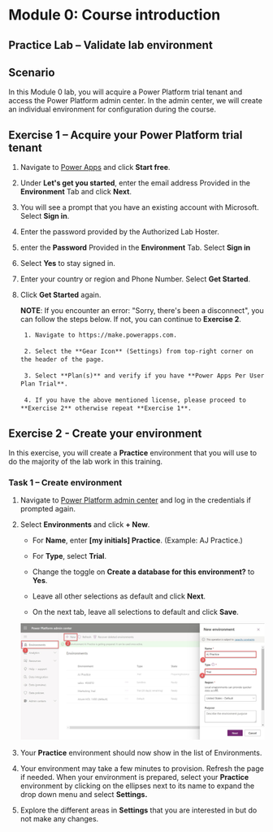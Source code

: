 Module 0: Course introduction
=================================

## Practice Lab – Validate lab environment

Scenario
--------

In this Module 0 lab, you will acquire a Power Platform trial tenant and access the Power Platform admin center. In the admin center, we will create an individual environment for configuration during the course.

Exercise 1 – Acquire your Power Platform trial tenant 
------------------------------------------

1. Navigate to [Power Apps](https://powerapps.microsoft.com) and click **Start free**.

1. Under **Let's get you started**, enter the email address Provided in the **Environment** Tab and click **Next**.

1. You will see a prompt that you have an existing account with Microsoft. Select **Sign in**.

1. Enter the password provided by the Authorized Lab Hoster. 

1. enter the **Password** Provided in the **Environment** Tab. Select **Sign in**

1. Select **Yes** to stay signed in.

1. Enter your country or region and Phone Number. Select **Get Started**.

1. Click **Get Started** again.

      **NOTE**: If you encounter an error: "Sorry, there's been a disconnect", you can follow the steps below. If not, you can continue to **Exercise 2**.
    
        1. Navigate to https://make.powerapps.com.
    
        2. Select the **Gear Icon** (Settings) from top-right corner on the header of the page.
    
        3. Select **Plan(s)** and verify if you have **Power Apps Per User Plan Trial**.
    
        4. If you have the above mentioned license, please proceed to **Exercise 2** otherwise repeat **Exercise 1**.
        

Exercise 2 - Create your environment 
------------------------------------------

In this exercise, you will create a **Practice** environment that you will use to do the majority of the lab work in this training.

### Task 1 – Create environment

1.  Navigate to [Power Platform admin center](https://admin.Powerplatform.microsoft.com) and log in the credentials if prompted again.

1. Select **Environments** and click **+ New**.

    - For **Name**, enter **[my initials] Practice**. (Example: AJ Practice.)
    
    - For **Type**, select **Trial**.
    
    - Change the toggle on **Create a database for this environment?** to **Yes**.
    
    - Leave all other selections as default and click **Next**.

    - On the next tab, leave all selections to default and click **Save**.

     ![](00/image001.jpg)

1. Your **Practice** environment should now show in the list of Environments. 

1. Your environment may take a few minutes to provision. Refresh the page if needed. When your environment is prepared, select your **Practice** environment by clicking on the ellipses next to its name to expand the drop down menu and select **Settings.** 

1.  Explore the different areas in **Settings** that you are interested in but do not make any changes. 
